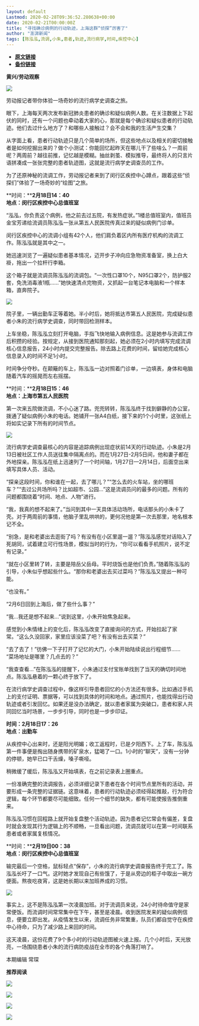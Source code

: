 ```yaml
---
layout: default
Lastmod: 2020-02-28T09:36:52.280638+00:00
date: 2020-02-21T00:00:00Z
title: "寻找确诊病例的行动轨迹，上海这群“侦探”厉害了"
author: "澎湃新闻"
tags: [陈泓泓,流调,小朱,患者,轨迹,流行病学,时间,疾控中心]
---
```


* [**原文链接**](http://mp.weixin.qq.com/s?__biz=MjM5MzI5NTU3MQ==&amp;mid=2651587955&amp;idx=3&amp;sn=bd3cbd0602eabf007209fe91dcf68dd7&amp;chksm=bd6198cf8a1611d92a195709a5d73ff1a00e00a6c2ec30c07ab6dd5cd48d9013c9f8d066f2bd#rd)
* [**备份链接**](http://archive.today/VPKhM)


**黄兴/劳动观察**

  

![](/images/post/bac48a17c2b5709115dfc43164729e54.jpg)

劳动报记者带你体验一场奇妙的流行病学史调查之旅。

眼下，上海每天两次发布新冠肺炎患者的确诊和疑似病例人数。在关注数据上下起伏的同时，还有一个问题也牵动着大家的心，那就是每个确诊和疑似患者的行动轨迹。他们去过什么地方了？和哪些人接触过？会不会和我的生活产生交集？

  
从字面上看，患者行动轨迹只是几个简单的场所，但这些地点以及相关的密切接触者是如何挖掘出来的？做个小测试：你能回忆起昨天在哪儿干了些啥么？一周前呢？两周前？越往前推，记忆越是模糊。抽丝剥茧、模拟推导，最终将人的只言片语拼凑成一张张完整的患者轨迹图，这就是流行病学史调查员的工作。

  
为了还原神秘的流调工作，劳动报记者来到了闵行区疾控中心蹲点，跟着这些“侦探们”体验了一场奇妙的“绘图”之旅。

  
**时间：****2月18日14：40  
地点：闵行区疾控中心总值班室**

“泓泓，你负责这个病例，他之前去过五院，有发热症状。”1楼总值班室内，值班员金宝芳递给流调员陈泓泓一张从第五人民医院传真过来的疑似病例门诊单。

  
闵行区疾控中心的流调小组有42个人，他们肩负着区内所有医疗机构的流调工作。陈泓泓就是其中之一。

  
她迅速浏览了一遍疑似患者基本情况，迈开步子冲向应急物资准备室，换上白大褂，拖出一个拉杆行李箱。

  
这个箱子就是流调员陈泓泓的流调包。“一次性口罩10个，N95口罩2个，防护服2套，免洗消毒液1瓶……”她快速清点完物资，又抓起一台笔记本电脑和一个样本箱，直奔院子。

  

![](/images/post/d7127e07d7c8abd59ffbe81b2ed3b57b.jpg)

  

院子里，一辆出勤车正等着她。半小时后，她将抵达市第五人民医院，完成疑似患者小朱的流行病学史调查，同时带回检测样本。

  
上车坐稳，陈泓泓立刻打开电脑，手指飞快地输入病例信息。这是她参与流调工作后积攒的经验。按规定，从接到医院通知那刻起，她必须在2小时内填写完成流调核心信息报告，24小时内提交完整报告。除去路上花费的时间，留给她完成核心信息录入的时间不足1小时。

  
时间争分夺秒。在颠簸的车上，陈泓泓一边对照着门诊单，一边填表，身体和电脑随着汽车的摇晃而左右摇摆。

  
**时间：****2月18日15：46  
地点：上海市第五人民医院**

第一次来五院做流调，不小心迷了路。兜兜转转，陈泓泓终于找到僻静的办公室，拨通了疑似病例小朱的电话。她铺开一张A4白纸，接下来的1个小时里，这张纸上将如实记录下所有的时间节点。

  

![](/images/post/b5b7557893fd59a8e5f294d102761fec.jpg)

  

流行病学史调查最核心的内容是追踪病例出现症状前14天的行动轨迹。小朱是2月13日被社区工作人员送往集中隔离点的。而在1月27日-2月5日间，他和妻子都在外地探亲。陈泓泓在纸上迅速列了一个时间轴，1月27日—2月14日，后面空出来填写具体人员、活动。

  
“探亲这段时间，你和谁在一起，去了哪儿？”“怎么去的火车站，坐的哪班车？”“去过公共场所吗？比如超市、公园…”这是流调员问的最多的问题。所有的问题都围绕着“时间、地点、人物”进行。

  
“我，我真的想不起来了。”当问到其中一天具体活动场所，电话那头的小朱卡了壳。对于两周前的事情，他脑子里乱哄哄的，更何况他是第一次去那里，地名根本记不全。

  
“别急，是和老婆出去逛街了吗？有没有在小区里遛一遛？”陈泓泓感觉对话陷入了死胡同，试着建立可行性场景，模拟当时的行为，“你可以看看手机照片，说不定有记录。”

  
“就在小区里转了转，主要是陪岳父岳母。平时烧饭也是他们负责。”随着陈泓泓的引导，小朱似乎想起些什么。“那你和老婆出去买过菜吗？”陈泓泓又提出一种可能。

  
“也没有。”

  
“2月6日回到上海后，做了些什么事？”

  
“我…我还是想不起来…”说到这里，小朱开始焦急起来。

  
感觉到小朱情绪上的变化后，陈泓泓改变了直接询问的方式，开始拉起了家常。“这么久没回家，家里应该没菜了吧？有没有出去买菜？”

  
“去了去了！”彷佛一下子打开了记忆的大门，小朱开始陆续说出行程细节……  
“菜场地址是哪里？几点去的？”

  
“我查查看…”在陈泓泓的提醒下，小朱通过支付宝账单找到了当天的确切时间地点。陈泓泓悬着的一颗心终于放下了。

  
在流行病学史调查过程中，像这样引导患者回忆的小方法还有很多。比如通过手机上的支付证明、票据等，可以找到具体的时间和地点。通过照片，也能找得出行动轨迹或者引发回忆。如果还是没办法确定，就以患者家属为突破口，患者和家人共同回忆当时场景，一步步引导，同时也是一步步印证。

  
**时间：2月18日17：26**  
**地点：出勤车**

  
从疾控中心出来时，还是阳光明媚；收工返程时，已是夕阳西下。上了车，陈泓泓第一件事便是掏出随身携带的矿泉水，猛喝了一口。1小时的“聊天”，没有一分钟的停顿，她早已口干舌燥，嗓子嘶哑。

  
稍微缓了缓后，陈泓泓又开始填表，在之前记录表上圈重点。

  
一份准确完整的流调报告，必须详细记录下患者在各个时间节点里所有的活动，并要形成一条完整的证据链。这意味着，患者的行动轨迹必须经得起推敲，行为符合逻辑，每个环节都要尽可能细致。任何一个细节的缺失，都有可能使报告推倒重来。

  
陈泓泓习惯在回程路上就开始复盘整个活动轨迹。因为患者记忆常会有偏差，复盘时就会发现其行为逻辑上的不顺畅，一旦看出问题，流调员就可以在第一时间联系患者或者家属复核情况。

  
**时间：****2月19日00：38  
地点：闵行区疾控中心总值班室**

输完最后一个空格，鼠标轻点“保存”，小朱的流行病学史调查报告终于完工了。陈泓泓长吁了一口气。这时她才发现自己有些饿了，于是从旁边的柜子中取出一碗方便面。熬夜吃夜宵，这是她长期以来加班养成的习惯。

  

![](/images/post/32833dae68eef1b1ae16164e8eef8953.jpg)

  

事实上，这不是陈泓泓第一次凌晨加班。对于流调员来说，24小时待命值守是家常便饭。而流调时间常常集中在下午，甚至是凌晨。收到医院发来的疑似病例信息，便要立即出发。从疫情发生以来，流调任务非常繁重，队员们都自觉守在疾控中心待命，只为了减少路上来回的时间。

  
这天凌晨，这份花费了9个多小时的行动轨迹图被火速上报。几个小时后，天光放亮，一场围绕患者小朱的流行病防疫战在全市的各个角落打响了。

  

  

本期编辑 常琛  

  

**推荐阅读**

  

[![](/images/post/12e0d94be82829ed4f958ea785fc7b62.jpg)](http://mp.weixin.qq.com/s?__biz=MjM5MzI5NTU3MQ==&mid=2651587716&idx=1&sn=9cf340714786ffd74330418b03bccf7c&chksm=bd6199388a16102e76351195f852c7325de5e1620da5882bd04ccd1ff7d24b0b5dff09895509&scene=21#wechat_redirect)

[![](/images/post/b7a1607b1b9dd9e435b97383f11e4fdb.jpg)](http://mp.weixin.qq.com/s?__biz=MjM5MzI5NTU3MQ==&mid=2651587171&idx=1&sn=8aae24846a49ce902e6c154354f8d8ec&chksm=bd619fdf8a1616c944b7af5c259ccdede7203b086feaaf72a3deb060cebf529ed9de32c73e10&scene=21#wechat_redirect)  

[![](/images/post/83af442de9e7f18338c0bca1aa647957.jpg)](http://mp.weixin.qq.com/s?__biz=MjM5MzI5NTU3MQ==&mid=2651584348&idx=1&sn=b118991f08403d87db2ac1c8aeafca59&chksm=bd666ae08a11e3f6fd7394262e2448da823d05b843876a4d6e6da4a499a18d4dffa6e4fef766&scene=21#wechat_redirect)

![](/images/post/faa036129172f4ba4cb775ad946d1eff.jpg)

